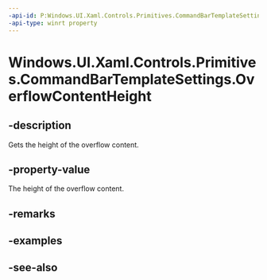 ```yaml
---
-api-id: P:Windows.UI.Xaml.Controls.Primitives.CommandBarTemplateSettings.OverflowContentHeight
-api-type: winrt property
---
```


<!-- Property syntax
public double OverflowContentHeight { get; }
-->

# Windows.UI.Xaml.Controls.Primitives.CommandBarTemplateSettings.OverflowContentHeight

## -description
Gets the height of the overflow content.



## -property-value
The height of the overflow content.

## -remarks

## -examples

## -see-also
